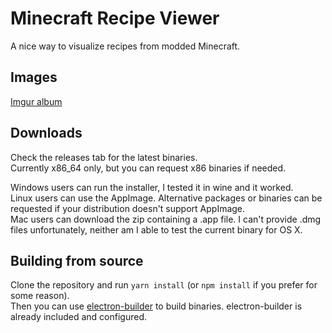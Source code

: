 # Minecraft Recipe Viewer
A nice way to visualize recipes from modded Minecraft.

## Images
[Imgur album](https://imgur.com/a/H1vXE)

## Downloads
Check the releases tab for the latest binaries.  
Currently x86_64 only, but you can request x86 binaries if needed.

Windows users can run the installer, I tested it in wine and it worked.  
Linux users can use the AppImage. Alternative packages or binaries can be requested if your distribution doesn't support AppImage.  
Mac users can download the zip containing a .app file. I can't provide .dmg files unfortunately, neither am I able to test the current binary for OS X.  

## Building from source
Clone the repository and run `yarn install` (or `npm install` if you prefer for some reason).  
Then you can use [electron-builder](https://github.com/electron-userland/electron-builder) to build binaries. electron-builder is already included and configured.  